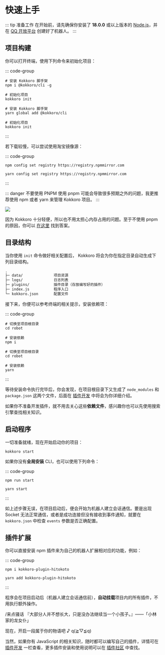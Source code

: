 # 快速上手

::: tip 准备工作
在开始前，请先确保你安装了 **18.0.0** 或以上版本的 [Node.js](https://nodejs.org/zh-cn/)，并在 [QQ 开放平台](https://bot.q.qq.com/wiki/develop/api-v2/) 创建好了机器人。
:::

## 项目构建

你可以打开终端，使用下列命令来初始化项目：

::: code-group

```shell [npm]
# 安装 Kokkoro 脚手架
npm i @kokkoro/cli -g

# 初始化项目
kokkoro init
```

```shell [yarn]
# 安装 Kokkoro 脚手架
yarn global add @kokkoro/cli

# 初始化项目
kokkoro init
```

:::

若下载较慢，可以尝试使用淘宝镜像源：

::: code-group

```shell [npm]
npm config set registry https://registry.npmmirror.com
```

```shell [yarn]
yarn config set registry https://registry.npmmirror.com
```

:::

::: danger 不要使用 PNPM
使用 pnpm 可能会导致很多预期之外的问题，我更推荐使用 npm 或者 yarn 来管理 Kokkoro 项目。
:::

![](https://camo.githubusercontent.com/8325363bff130976c862214c3af00c483f26de09ba7e4c31c54bdc14c08c3c55/68747470733a2f2f7062732e7477696d672e636f6d2f6d656469612f444549565f3158577341416c5932392e6a7067)

因为 Kokkoro 十分轻便，所以也不用太担心内存占用的问题。至于不使用 pnpm 的原因，你可以 [在这里](/about/faq) 找到答案。

## 目录结构

当你使用 `init` 命令做好相关配置后， Kokkoro 将会为你在指定目录自动生成下列目录结构。

```tex
.
├─ data/              项目资源
├─ logs/              日志列表
├─ plugins/           插件目录（存放编写好的插件）
├─ index.js           程序入口
└─ kokkoro.json       配置文件
```

接下来，你便可以参考终端的相关提示，安装依赖项：

::: code-group

```shell [npm]
# 切换至项目根目录
cd robot

# 安装依赖
npm i
```

```shell [yarn]
# 切换至项目根目录
cd robot

# 安装依赖
yarn
```

:::

等待安装命令执行完毕后，你会发现，在项目根目录下又生成了 `node_modules` 和 `package.json` 这两个文件，后面在 [插件开发](/develop/application) 中将会为你详细介绍。

如果你不准备开发插件，就不用去关心这些**依赖文件**，感兴趣你也可以先使用搜索引擎查找相关知识。

## 启动程序

一切准备就绪，现在开始启动你的项目：

```shell
kokkoro start
```

如果你没有**全局安装** CLI，也可以使用下列命令：

::: code-group

```shell [npm]
npm run start
```

```shell [yarn]
yarn start
```

:::

如上述步骤无误，在项目启动后，便会开始为机器人建立会话通信。要是出现 Socket 无法正常通信，或者是成功连接但没有接收到事件通知，就要在 `kokkoro.json` 中检查 `events` 参数是否正确配置。

## 插件扩展

你可以直接安装 npm 插件来为自己的机器人扩展相对应的功能，例如：

::: code-group

```shell [npm]
npm i kokkoro-plugin-hitokoto
```

```shell [yarn]
yarn add kokkoro-plugin-hitokoto
```

:::

程序会在项目启动后（机器人建立会话通信前），**自动挂载**项目内的所有插件，不用执行额外操作。

<ChatPanel>
  <ChatMessage qq="2225151531" nickname="Yuki" at="可可萝">/来点骚话</ChatMessage>
  <ChatMessage qq="2854205915" nickname="可可萝">『大部分人并不想长大，只是没办法继续当一个小孩子。』——「小林家的龙女仆」</ChatMessage>
</ChatPanel>

现在，开启一段属于你的物语吧 ♪ q(≧▽≦q)

当然，如果你有 JavaScript 的相关知识，随时都可以编写自己的插件，详情可在 [插件开发](/develop/overview) 一栏查看，更多插件安装和使用说明可以在 [插件社区](/plugin/awesome) 中查找。

